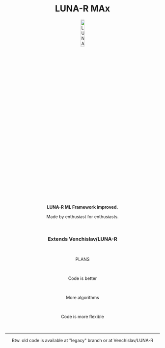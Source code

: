 <h1  align="center"  id="title">LUNA-R MAx</h1>

  

  

  

<a  href="https://lunarml.tilda.ws/"><p  align="center"><img  src="https://i.ibb.co/tQ9JDTs/Removal-633.png"  alt="LUNA-R MAX"  width=15%></p></a>

  

  

  

**<p id="description"  align='center'>LUNA-R ML Framework improved.</p>**

  

  

  

<p  id="description"  align='center'>Made by enthusiast for enthusiasts.</p><br>

<p  align='center'><h3 align="center">Extends Venchislav/LUNA-R</h3></p><br>
<p  align='center'>PLANS</p><br>
<p  align='center'>Code is better</p><br>
<p  align='center'>More algorithms</p><br>
<p  align='center'>Code is more flexible</p><br>

___

<p  align='center'>Btw. old code is available at "legacy" branch or at Venchislav/LUNA-R</p><br>
